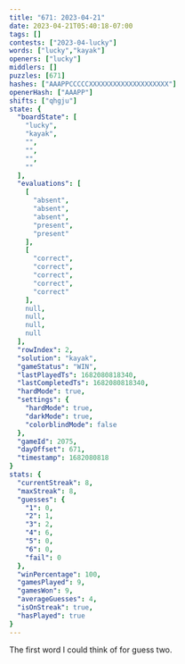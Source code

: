 ```yaml
---
title: "671: 2023-04-21"
date: 2023-04-21T05:40:18-07:00
tags: []
contests: ["2023-04-lucky"]
words: ["lucky","kayak"]
openers: ["lucky"]
middlers: []
puzzles: [671]
hashes: ["AAAPPCCCCCXXXXXXXXXXXXXXXXXXXX"]
openerHash: ["AAAPP"]
shifts: ["qhgju"]
state: {
  "boardState": [
    "lucky",
    "kayak",
    "",
    "",
    "",
    ""
  ],
  "evaluations": [
    [
      "absent",
      "absent",
      "absent",
      "present",
      "present"
    ],
    [
      "correct",
      "correct",
      "correct",
      "correct",
      "correct"
    ],
    null,
    null,
    null,
    null
  ],
  "rowIndex": 2,
  "solution": "kayak",
  "gameStatus": "WIN",
  "lastPlayedTs": 1682080818340,
  "lastCompletedTs": 1682080818340,
  "hardMode": true,
  "settings": {
    "hardMode": true,
    "darkMode": true,
    "colorblindMode": false
  },
  "gameId": 2075,
  "dayOffset": 671,
  "timestamp": 1682080818
}
stats: {
  "currentStreak": 8,
  "maxStreak": 8,
  "guesses": {
    "1": 0,
    "2": 1,
    "3": 2,
    "4": 6,
    "5": 0,
    "6": 0,
    "fail": 0
  },
  "winPercentage": 100,
  "gamesPlayed": 9,
  "gamesWon": 9,
  "averageGuesses": 4,
  "isOnStreak": true,
  "hasPlayed": true
}
---
```

<!-- more -->
The first word I could think of for guess two.
